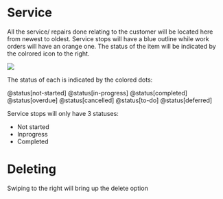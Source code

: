 # Service
All the service/ repairs done relating to the customer will be located here from newest to oldest. Service stops will have a blue outline while work orders will have an orange one. The status of the item will be indicated by the colrored icon to the right.

![](https://wiselibrary.blob.core.windows.net/docs/Mobile/ServiceHistory.png)

The status of each is indicated by the colored dots:

@status[not-started]
@status[in-progress]
@status[completed]
@status[overdue]
@status[cancelled]
@status[to-do]
@status[deferred]

Service stops will only have 3 statuses:
- Not started
- Inprogress
- Completed
 
 # Deleting
Swiping to the right will bring up the delete option
